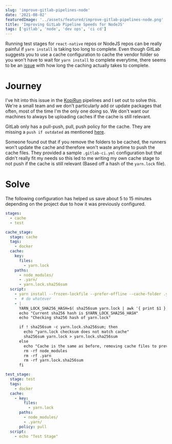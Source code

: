 ```yaml
---
slug: 'improve-gitlab-pipelines-node'
date: '2021-08-02'
featuredImage: '../assets/featured/improve-gitlab-pipelines-node.png'
title: 'Improving GitLab Pipeline Speeds for NodeJS'
tags: ['gitlab', 'node', 'dev ops', 'ci cd']
---
```


Running test stages for `react-native` repos or NodeJS repos can be really painful if `yarn install` is taking too long to complete. Even though GitLab suggests you to use a cache configuration to cache the vendor folder so you won't have to wait for `yarn install` to complete everytime, there seems to be an [issue](https://gitlab.com/gitlab-org/gitlab-runner/-/issues/1797) with how long the caching actually takes to complete.

# Journey

I've hit into this issue in the [KopiRun](https://kopirun.com) pipelines and I set out to solve this. We're a small team and we don't particularly add or update packages that often, most of the time I'm the only one doing so. We don't want our machines to always be uploading caches if the cache is still relevant.

GitLab only has a pull-push, pull, push policy for the cache. They are missing a `push if outdated` as mentioned [here](https://gitlab.com/gitlab-org/gitlab-runner/-/issues/3523).

Someone found out that if you remove the folders to be cached, the runners won't update the cache and therefore won't waste anytime to push the cache files. They provided a sample `.gitlab-ci.yml` configuration but that didn't really fit my needs so this led to me writing my own cache stage to not push if the cache is still relevant (Based off a hash of the `yarn.lock` file).

# Solve

The following configuration has helped us save about 5 to 15 minutes depending on the project due to how it was previously configured.

```yaml:title=gitlab-ci.yml
stages:
  - cache
  - test

cache_stage:
  stage: cache
  tags:
    - docker
  cache:
    key:
      files:
        - yarn.lock
    paths:
      - node_modules/
      - .yarn/
      - yarn.lock.sha256sum
  script:
    - yarn install --frozen-lockfile --prefer-offline --cache-folder .yarn
    -  # do whatever
    - |
      YARN_LOCK_SHA256_HASH=$( sha256sum yarn.lock | awk '{ print $1 }')
      echo "Current sha256 hash is $YARN_LOCK_SHA256_HASH"
      echo "Checking sha256 hash of yarn.lock"

      if ! sha256sum -c yarn.lock.sha256sum; then
        echo "yarn.lock checksum does not match cache"
        sha256sum yarn.lock > yarn.lock.sha256sum
      else
        echo "Cache is the same as before, removing cache files to prevent cache from updating"
        rm -rf node_modules
        rm -rf .yarn
        rm -rf yarn.lock.sha256sum
      fi

test_stage:
  stage: test
  tags:
    - docker
  cache:
    - key:
        files:
          - yarn.lock
      paths:
        - node_modules/
        - .yarn/
      policy: pull
  script:
    - echo "Test Stage"
```
